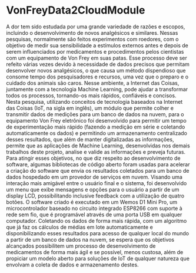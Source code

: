 # VonFreyData2CloudModule

A dor tem sido estudada por uma grande variedade de razões e escopos, incluindo o desenvolvimento de novos analgésicos e similares. Nessas pesquisas, normalmente são feitos experimentos com roedores, com o objetivo de medir sua sensibilidade a estímulos externos antes e depois de serem influenciados por medicamentos e procedimentos pelos cientistas com um equipamento de Von Frey em suas patas. Esse processo deve ser refeito várias vezes devido à necessidade de dados precisos que permitam desenvolver novos analgésicos, o que causa um método dispendioso que consome tempo dos pesquisadores e recursos, uma vez que o preparo e o cuidado dos animais são caros. Nesse ambiente, a Internet das Coisas, juntamente com a tecnologia Machine Learning, pode ajudar a transformar todos os processos, tornando-os mais rápidos, confiáveis e concisos. Nesta pesquisa, utilizando conceitos de tecnologia baseados na Internet das Coisas (IoT, na sigla em inglês), um módulo que permite colher e transmitir dados de medições para um banco de dados na nuvem, para o equipamento Von Frey eletrônico foi desenvolvido para permitir um tempo de experimentação mais rápido (fazendo a medição em série e coletando automaticamente os dados) e permitindo um armazenamento centralizado desses resultados, que além de manter digitalizadas as informações, permite que as aplicações de Machine Learning, desenvolvidas nos demais trabalhos deste projeto, analise e valide as informações e preveja futuras. Para atingir esses objetivos, no que diz respeito ao desenvolvimento de software, algumas bibliotecas de código aberto foram usadas para acelerar a criação do software que envia os resultados coletados para um banco de dados hospedado em um provedor de serviços em nuvem. Visando uma interação mais amigável entre o usuário final e o sistema, foi desenvolvido um menu que exibe mensagens e opções para o usuário a partir de um display LCD, possibilitando inclusive feedback com a utilização de quatro botões. O software criado é executado em um Wemos D1 Mini Pro, um microcontrolador baseado no circuito integrado ESP8266 com suporte à rede sem fio, que é programável através de uma porta USB em qualquer computador. Coletando os dados de forma mais rápida, com um algoritmo que já faz os cálculos de médias em lote automaticamente e disponibilizando esses resultados para acesso de qualquer local do mundo a partir de um banco de dados na nuvem, se espera que os objetivos alcançados possibilitem um processo de desenvolvimento de medicamentos de forma mais ágil e se possível, menos custosa, além de propiciar um modelo aberto para soluções de IoT de qualquer natureza que envolvam a coleta de dados e armazenamento destes.
